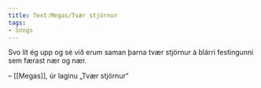 ```yaml
---
title: Text:Megas/Tvær stjörnur
tags:
- Songs
---
```


Svo lít ég upp og sé við erum saman þarna tvær stjörnur á blárri festingunni sem færast nær og nær.

– [[Megas]], úr laginu „Tvær stjörnur“

